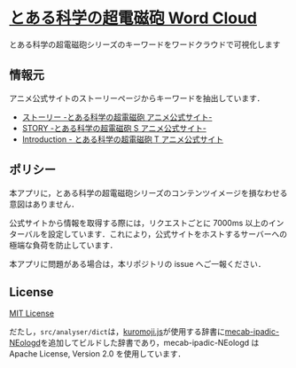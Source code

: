 # [とある科学の超電磁砲 Word Cloud](https://sititou70.github.io/railgun-word-cloud/)

とある科学の超電磁砲シリーズのキーワードをワードクラウドで可視化します

## 情報元

アニメ公式サイトのストーリーページからキーワードを抽出しています．

- [ストーリー -とある科学の超電磁砲 アニメ公式サイト-](https://toaru-project.com/railgun/story/)
- [STORY -とある科学の超電磁砲 S アニメ公式サイト-](https://toaru-project.com/railgun_s/story/)
- [Introduction - とある科学の超電磁砲 T アニメ公式サイト](https://toaru-project.com/railgun_t/story/)

## ポリシー

本アプリに，とある科学の超電磁砲シリーズのコンテンツイメージを損なわせる意図はありません．

公式サイトから情報を取得する際には，リクエストごとに 7000ms 以上のインターバルを設定しています．これにより，公式サイトをホストするサーバーへの極端な負荷を防止しています．

本アプリに問題がある場合は，本リポジトリの issue へご一報ください．

## License

[MIT License](https://opensource.org/licenses/MIT)

だたし，`src/analyser/dict`は，[kuromoji.js](https://github.com/takuyaa/kuromoji.js)が使用する辞書に[mecab-ipadic-NEologd](https://github.com/neologd/mecab-ipadic-neologd)を追加してビルドした辞書であり，mecab-ipadic-NEologd は Apache License, Version 2.0 を使用しています．
